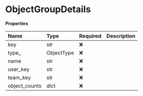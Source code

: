 # ObjectGroupDetails

**Properties**

| Name          | Type       | Required | Description |
| :------------ | :--------- | :------- | :---------- |
| key           | str        | ❌       |             |
| type\_        | ObjectType | ❌       |             |
| name          | str        | ❌       |             |
| user_key      | str        | ❌       |             |
| team_key      | str        | ❌       |             |
| object_counts | dict       | ❌       |             |

<!-- This file was generated by liblab | https://liblab.com/ -->
